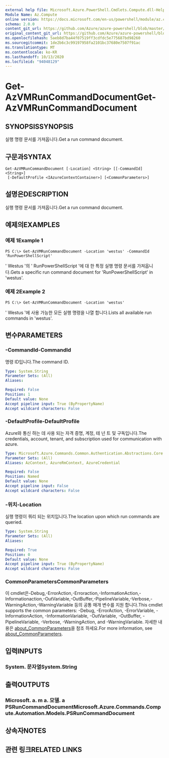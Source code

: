 ```yaml
---
external help file: Microsoft.Azure.PowerShell.Cmdlets.Compute.dll-Help.xml
Module Name: Az.Compute
online version: https://docs.microsoft.com/en-us/powershell/module/az.compute/get-azvmruncommanddocument
schema: 2.0.0
content_git_url: https://github.com/Azure/azure-powershell/blob/master/src/Compute/Compute/help/Get-AzVMRunCommandDocument.md
original_content_git_url: https://github.com/Azure/azure-powershell/blob/master/src/Compute/Compute/help/Get-AzVMRunCommandDocument.md
ms.openlocfilehash: 5aeb8d7ba44f07519ff3cdfdc5e775687bd98260
ms.sourcegitcommit: 1de2b6c3c99197958fa2101bc37680e7507f91ac
ms.translationtype: MT
ms.contentlocale: ko-KR
ms.lasthandoff: 10/13/2020
ms.locfileid: "94048129"
---
```

# <span data-ttu-id="cc15a-101">Get-AzVMRunCommandDocument</span><span class="sxs-lookup"><span data-stu-id="cc15a-101">Get-AzVMRunCommandDocument</span></span>

## <span data-ttu-id="cc15a-102">SYNOPSIS</span><span class="sxs-lookup"><span data-stu-id="cc15a-102">SYNOPSIS</span></span>
<span data-ttu-id="cc15a-103">실행 명령 문서를 가져옵니다.</span><span class="sxs-lookup"><span data-stu-id="cc15a-103">Get a run command document.</span></span>

## <span data-ttu-id="cc15a-104">구문과</span><span class="sxs-lookup"><span data-stu-id="cc15a-104">SYNTAX</span></span>

```
Get-AzVMRunCommandDocument [-Location] <String> [[-CommandId] <String>]
 [-DefaultProfile <IAzureContextContainer>] [<CommonParameters>]
```

## <span data-ttu-id="cc15a-105">설명은</span><span class="sxs-lookup"><span data-stu-id="cc15a-105">DESCRIPTION</span></span>
<span data-ttu-id="cc15a-106">실행 명령 문서를 가져옵니다.</span><span class="sxs-lookup"><span data-stu-id="cc15a-106">Get a run command document.</span></span>

## <span data-ttu-id="cc15a-107">예제의</span><span class="sxs-lookup"><span data-stu-id="cc15a-107">EXAMPLES</span></span>

### <span data-ttu-id="cc15a-108">예제 1</span><span class="sxs-lookup"><span data-stu-id="cc15a-108">Example 1</span></span>
```
PS C:\> Get-AzVMRunCommandDocument -Location 'westus' -CommandId 'RunPowerShellScript'
```

<span data-ttu-id="cc15a-109">' Westus '의 ' RunPowerShellScript '에 대 한 특정 실행 명령 문서를 가져옵니다.</span><span class="sxs-lookup"><span data-stu-id="cc15a-109">Gets a specific run command document for 'RunPowerShellScript' in 'westus'.</span></span>

### <span data-ttu-id="cc15a-110">예제 2</span><span class="sxs-lookup"><span data-stu-id="cc15a-110">Example 2</span></span>
```
PS C:\> Get-AzVMRunCommandDocument -Location 'westus'
```

<span data-ttu-id="cc15a-111">' Westus '에 사용 가능한 모든 실행 명령을 나열 합니다.</span><span class="sxs-lookup"><span data-stu-id="cc15a-111">Lists all available run commands in 'westus'.</span></span>

## <span data-ttu-id="cc15a-112">변수</span><span class="sxs-lookup"><span data-stu-id="cc15a-112">PARAMETERS</span></span>

### <span data-ttu-id="cc15a-113">-CommandId</span><span class="sxs-lookup"><span data-stu-id="cc15a-113">-CommandId</span></span>
<span data-ttu-id="cc15a-114">명령 ID입니다.</span><span class="sxs-lookup"><span data-stu-id="cc15a-114">The command ID.</span></span>

```yaml
Type: System.String
Parameter Sets: (All)
Aliases:

Required: False
Position: 1
Default value: None
Accept pipeline input: True (ByPropertyName)
Accept wildcard characters: False
```

### <span data-ttu-id="cc15a-115">-DefaultProfile</span><span class="sxs-lookup"><span data-stu-id="cc15a-115">-DefaultProfile</span></span>
<span data-ttu-id="cc15a-116">Azure와 통신 하는 데 사용 되는 자격 증명, 계정, 테 넌 트 및 구독입니다.</span><span class="sxs-lookup"><span data-stu-id="cc15a-116">The credentials, account, tenant, and subscription used for communication with azure.</span></span>

```yaml
Type: Microsoft.Azure.Commands.Common.Authentication.Abstractions.Core.IAzureContextContainer
Parameter Sets: (All)
Aliases: AzContext, AzureRmContext, AzureCredential

Required: False
Position: Named
Default value: None
Accept pipeline input: False
Accept wildcard characters: False
```

### <span data-ttu-id="cc15a-117">-위치</span><span class="sxs-lookup"><span data-stu-id="cc15a-117">-Location</span></span>
<span data-ttu-id="cc15a-118">실행 명령이 쿼리 되는 위치입니다.</span><span class="sxs-lookup"><span data-stu-id="cc15a-118">The location upon which run commands are queried.</span></span>

```yaml
Type: System.String
Parameter Sets: (All)
Aliases:

Required: True
Position: 0
Default value: None
Accept pipeline input: True (ByPropertyName)
Accept wildcard characters: False
```

### <span data-ttu-id="cc15a-119">CommonParameters</span><span class="sxs-lookup"><span data-stu-id="cc15a-119">CommonParameters</span></span>
<span data-ttu-id="cc15a-120">이 cmdlet은-Debug,-ErrorAction,-Erroraction,-InformationAction,-Informationaction,-OutVariable,-OutBuffer,-PipelineVariable,-Verbose,-WarningAction,-WarningVariable 등의 공통 매개 변수를 지원 합니다.</span><span class="sxs-lookup"><span data-stu-id="cc15a-120">This cmdlet supports the common parameters: -Debug, -ErrorAction, -ErrorVariable, -InformationAction, -InformationVariable, -OutVariable, -OutBuffer, -PipelineVariable, -Verbose, -WarningAction, and -WarningVariable.</span></span> <span data-ttu-id="cc15a-121">자세한 내용은 [about_CommonParameters](http://go.microsoft.com/fwlink/?LinkID=113216)을 참조 하세요.</span><span class="sxs-lookup"><span data-stu-id="cc15a-121">For more information, see [about_CommonParameters](http://go.microsoft.com/fwlink/?LinkID=113216).</span></span>

## <span data-ttu-id="cc15a-122">입력</span><span class="sxs-lookup"><span data-stu-id="cc15a-122">INPUTS</span></span>

### <span data-ttu-id="cc15a-123">System. 문자열</span><span class="sxs-lookup"><span data-stu-id="cc15a-123">System.String</span></span>

## <span data-ttu-id="cc15a-124">출력</span><span class="sxs-lookup"><span data-stu-id="cc15a-124">OUTPUTS</span></span>

### <span data-ttu-id="cc15a-125">Microsoft. a. m a. 모델. a PSRunCommandDocument</span><span class="sxs-lookup"><span data-stu-id="cc15a-125">Microsoft.Azure.Commands.Compute.Automation.Models.PSRunCommandDocument</span></span>

## <span data-ttu-id="cc15a-126">상속자</span><span class="sxs-lookup"><span data-stu-id="cc15a-126">NOTES</span></span>

## <span data-ttu-id="cc15a-127">관련 링크</span><span class="sxs-lookup"><span data-stu-id="cc15a-127">RELATED LINKS</span></span>
